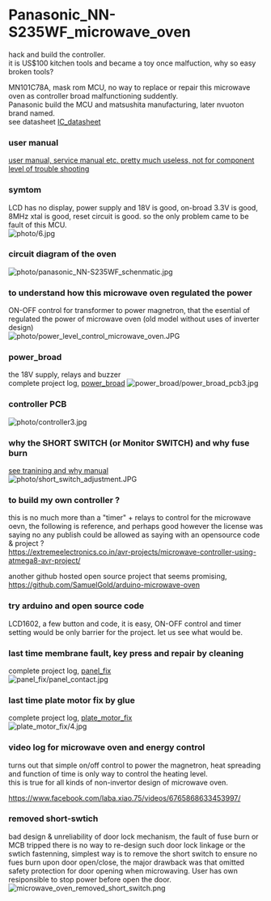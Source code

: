 # Panasonic_NN-S235WF_microwave_oven  
hack and build the controller.  
it is US$100 kitchen tools and became a toy once malfuction, why so easy broken tools?  


MN101C78A, mask rom MCU, no way to replace or repair this microwave oven as controller broad malfunctioning suddently.  
Panasonic build the MCU and matsushita manufacturing, later nvuoton brand named.  
see datasheet [IC_datasheet](IC_datasheet)  

### user manual  
[user manual, service manual etc. pretty much useless, not for component level of trouble shooting](manual)  

### symtom  
LCD has no display, power supply and 18V is good, on-broad 3.3V is good, 8MHz xtal is good, reset circuit is good. so the only problem came to be fault of this MCU.  
![photo/6.jpg](photo/6.jpg)  


### circuit diagram of the oven  
![photo/panasonic_NN-S235WF_schenmatic.jpg](photo/panasonic_NN-S235WF_schenmatic.jpg)  


### to understand how this microwave oven regulated the power
ON-OFF control for transformer to power magnetron, that the esential of regulated the power of microwave oven (old model without uses of inverter design)  
![photo/power_level_control_microwave_oven.JPG](photo/power_level_control_microwave_oven.JPG)  


### power_broad  
the 18V supply, relays and buzzer  
complete project log, [power_broad](power_broad)
![power_broad/power_broad_pcb3.jpg](power_broad/power_broad_pcb3.jpg)



### controller PCB
![photo/controller3.jpg](photo/controller3.jpg)  


### why the SHORT SWITCH (or Monitor SWITCH) and why fuse burn  
[see tranining and why manual](manual)  
![photo/short_switch_adjustment.JPG](photo/short_switch_adjustment.JPG)  



### to build my own controller ?
this is no much more than a "timer" + relays to control for the microwave oevn, the following is reference, and perhaps good however the license was saying no any publish could be allowed as saying with an opensource code & project ?  
https://extremeelectronics.co.in/avr-projects/microwave-controller-using-atmega8-avr-project/  

another github hosted open source project that seems promising,  
https://github.com/SamuelGold/arduino-microwave-oven  


### try arduino and open source code  
LCD1602, a few button and code, it is easy, ON-OFF control and timer setting would be only barrier for the project. let us see what would be.

### last time membrane fault, key press and repair by cleaning
complete project log, [panel_fix](panel_fix)  
![panel_fix/panel_contact.jpg](panel_fix/panel_contact.jpg)  

### last time plate motor fix by glue
complete project log, [plate_motor_fix](plate_motor_fix)   
![plate_motor_fix/4.jpg](plate_motor_fix/4.jpg)   


### video log for microwave oven and energy control
turns out that simple on/off control to power the magnetron, heat spreading and function of time is only way to control the heating level.  
this is true for all kinds of non-invertor design of microwave oven.  

https://www.facebook.com/laba.xiao.75/videos/6765868633453997/

### removed short-swtich  
bad design & unreliability of door lock mechanism, the fault of fuse burn or MCB tripped
there is no way to re-design such door lock linkage or the swtich fastenning, simplest way is to remove the short switch to ensure no fues burn upon door open/close, the major drawback was that omitted safety protection for door opening when microwaving. User has own resiponsible to stop power before open the door.   
![microwave_oven_removed_short_switch.png](microwave_oven_removed_short_switch.png)

